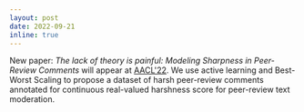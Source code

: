 ```yaml
---
layout: post
date: 2022-09-21
inline: true
---
```


New paper: *The lack of theory is painful: Modeling Sharpness in Peer-Review Comments* will appear at [AACL'22](https://www.aacl2022.org/). We use active learning and Best-Worst Scaling to propose a dataset of harsh peer-review comments annotated for continuous real-valued harshness score for peer-review text moderation. 

